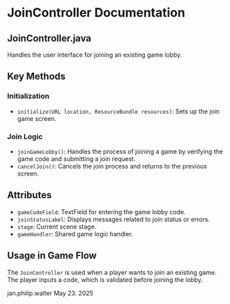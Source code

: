 # JoinController Documentation

## JoinController.java

Handles the user interface for joining an existing game lobby.

## Key Methods

### Initialization
- `initialize(URL location, ResourceBundle resources)`: Sets up the join game screen.

### Join Logic
- `joinGameLobby()`: Handles the process of joining a game by verifying the game code and submitting a join request.
- `cancelJoin()`: Cancels the join process and returns to the previous screen.

## Attributes

- `gameCodeField`: TextField for entering the game lobby code.
- `joinStatusLabel`: Displays messages related to join status or errors.
- `stage`: Current scene stage.
- `gameHandler`: Shared game logic handler.

## Usage in Game Flow

The `JoinController` is used when a player wants to join an existing game. The player inputs a code, which is validated before joining the lobby.

jan.philip.walter May 23. 2025